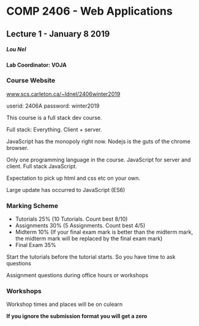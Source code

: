 COMP 2406 - Web Applications
===========================

## Lecture 1 - January 8 2019

##### Lou Nel

#### Lab Coordinator: VOJA

### Course Website

www.scs.carleton.ca/~ldnel/2406winter2019

userid: 2406A        password: winter2019

This course is a full stack dev course.

Full stack: Everything. Client + server.

JavaScript has the monopoly right now. Nodejs is the guts of the chrome browser.

Only one programming language in the course. JavaScript for server and client. Full stack JavaScript.

Expectation to pick up html and css etc on your own.

Large update has occurred to JavaScript (ES6)

### Marking Scheme

- Tutorials 25% (10 Tutorials. Count best 8/10)
- Assignments 30% (5 Assignments. Count best 4/5)
- Midterm 10% (If your final exam mark is better than the midterm mark, the midterm mark will be replaced by the final exam mark)
- Final Exam 35%

Start the tutorials before the tutorial starts. So you have time to ask questions

Assignment questions during office hours or workshops

### Workshops

Workshop times and places will be on culearn

**If you ignore the submission format you will get a zero**
